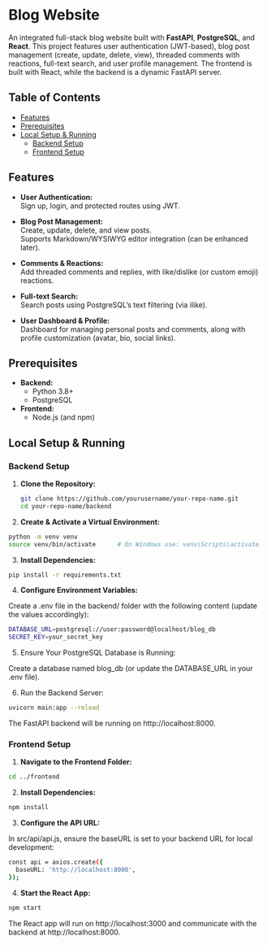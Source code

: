 # Blog Website

An integrated full-stack blog website built with **FastAPI**, **PostgreSQL**, and **React**. This project features user authentication (JWT-based), blog post management (create, update, delete, view), threaded comments with reactions, full-text search, and user profile management. The frontend is built with React, while the backend is a dynamic FastAPI server.

## Table of Contents

- [Features](#features)
- [Prerequisites](#prerequisites)
- [Local Setup & Running](#local-setup--running)
  - [Backend Setup](#backend-setup)
  - [Frontend Setup](#frontend-setup)

## Features

- **User Authentication:**  
  Sign up, login, and protected routes using JWT.

- **Blog Post Management:**  
  Create, update, delete, and view posts.  
  Supports Markdown/WYSIWYG editor integration (can be enhanced later).

- **Comments & Reactions:**  
  Add threaded comments and replies, with like/dislike (or custom emoji) reactions.

- **Full-text Search:**  
  Search posts using PostgreSQL’s text filtering (via ilike).

- **User Dashboard & Profile:**  
  Dashboard for managing personal posts and comments, along with profile customization (avatar, bio, social links).

## Prerequisites

- **Backend:**
  - Python 3.8+  
  - PostgreSQL
- **Frontend:**
  - Node.js (and npm)

## Local Setup & Running

### Backend Setup

1. **Clone the Repository:**

   ```bash
   git clone https://github.com/yourusername/your-repo-name.git
   cd your-repo-name/backend

2. **Create & Activate a Virtual Environment:**
   
```bash
python -m venv venv
source venv/bin/activate      # On Windows use: venv\Scripts\activate
```
3. **Install Dependencies:**
   
```bash
pip install -r requirements.txt
```
4. **Configure Environment Variables:**
   
Create a .env file in the backend/ folder with the following content (update the values accordingly):

```bash
DATABASE_URL=postgresql://user:password@localhost/blog_db
SECRET_KEY=your_secret_key
```

5. Ensure Your PostgreSQL Database is Running:
   
Create a database named blog_db (or update the DATABASE_URL in your .env file).

6. Run the Backend Server:

```bash
uvicorn main:app --reload
```
The FastAPI backend will be running on http://localhost:8000.


### Frontend Setup

1. **Navigate to the Frontend Folder:**

```bash
cd ../frontend
```

2. **Install Dependencies:**

```bash
npm install
```

3. **Configure the API URL:**
   
In src/api/api.js, ensure the baseURL is set to your backend URL for local development:
```bash
const api = axios.create({
  baseURL: 'http://localhost:8000',
});
```
4. **Start the React App:**

```bash
npm start
```
The React app will run on http://localhost:3000 and communicate with the backend at http://localhost:8000.
